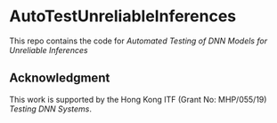 # AutoTestUnreliableInferences

This repo contains the code for *Automated Testing of DNN Models for Unreliable Inferences*


## Acknowledgment
This work is supported by the Hong Kong ITF (Grant No: MHP/055/19) *Testing DNN Systems*. 
